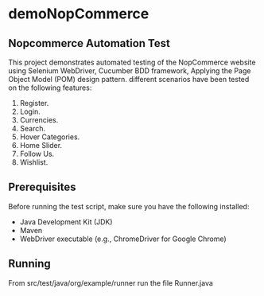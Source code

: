 # demoNopCommerce
## Nopcommerce Automation Test
This project demonstrates automated testing of the NopCommerce website using Selenium WebDriver, Cucumber BDD framework, Applying the Page Object Model (POM) design pattern.
different scenarios have been tested on the following features:

1. Register.
2. Login.
3. Currencies.
4. Search.
5. Hover Categories.
6. Home Slider.
7. Follow Us.
8. Wishlist.
   
## Prerequisites
Before running the test script, make sure you have the following installed:
- Java Development Kit (JDK)
- Maven
- WebDriver executable (e.g., ChromeDriver for Google Chrome)

## Running
From src/test/java/org/example/runner run the file Runner.java
